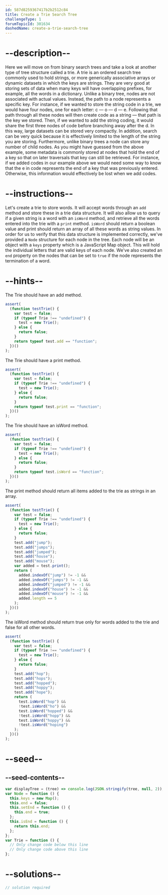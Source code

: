 ```yaml
---
id: 587d8259367417b2b2512c84
title: Create a Trie Search Tree
challengeType: 1
forumTopicId: 301634
dashedName: create-a-trie-search-tree
---
```


# --description--

Here we will move on from binary search trees and take a look at another type of tree structure called a trie. A trie is an ordered search tree commonly used to hold strings, or more generically associative arrays or dynamic datasets in which the keys are strings. They are very good at storing sets of data when many keys will have overlapping prefixes, for example, all the words in a dictionary. Unlike a binary tree, nodes are not associated with actual values. Instead, the path to a node represents a specific key. For instance, if we wanted to store the string code in a trie, we would have four nodes, one for each letter: c — o — d — e. Following that path through all these nodes will then create code as a string — that path is the key we stored. Then, if we wanted to add the string coding, it would share the first three nodes of code before branching away after the d. In this way, large datasets can be stored very compactly. In addition, search can be very quick because it is effectively limited to the length of the string you are storing. Furthermore, unlike binary trees a node can store any number of child nodes. As you might have guessed from the above example, some metadata is commonly stored at nodes that hold the end of a key so that on later traversals that key can still be retrieved. For instance, if we added codes in our example above we would need some way to know that the e in code represents the end of a key that was previously entered. Otherwise, this information would effectively be lost when we add codes.

# --instructions--

Let's create a trie to store words. It will accept words through an `add` method and store these in a trie data structure. It will also allow us to query if a given string is a word with an `isWord` method, and retrieve all the words entered into the trie with a `print` method. `isWord` should return a boolean value and print should return an array of all these words as string values. In order for us to verify that this data structure is implemented correctly, we've provided a `Node` structure for each node in the tree. Each node will be an object with a `keys` property which is a JavaScript Map object. This will hold the individual letters that are valid keys of each node. We've also created an `end` property on the nodes that can be set to `true` if the node represents the termination of a word.

# --hints--

The Trie should have an add method.

```js
assert(
  (function testTrie() {
    var test = false;
    if (typeof Trie !== "undefined") {
      test = new Trie();
    } else {
      return false;
    }
    return typeof test.add == "function";
  })()
);
```

The Trie should have a print method.

```js
assert(
  (function testTrie() {
    var test = false;
    if (typeof Trie !== "undefined") {
      test = new Trie();
    } else {
      return false;
    }
    return typeof test.print == "function";
  })()
);
```

The Trie should have an isWord method.

```js
assert(
  (function testTrie() {
    var test = false;
    if (typeof Trie !== "undefined") {
      test = new Trie();
    } else {
      return false;
    }
    return typeof test.isWord == "function";
  })()
);
```

The print method should return all items added to the trie as strings in an array.

```js
assert(
  (function testTrie() {
    var test = false;
    if (typeof Trie !== "undefined") {
      test = new Trie();
    } else {
      return false;
    }
    test.add("jump");
    test.add("jumps");
    test.add("jumped");
    test.add("house");
    test.add("mouse");
    var added = test.print();
    return (
      added.indexOf("jump") != -1 &&
      added.indexOf("jumps") != -1 &&
      added.indexOf("jumped") != -1 &&
      added.indexOf("house") != -1 &&
      added.indexOf("mouse") != -1 &&
      added.length == 5
    );
  })()
);
```

The isWord method should return true only for words added to the trie and false for all other words.

```js
assert(
  (function testTrie() {
    var test = false;
    if (typeof Trie !== "undefined") {
      test = new Trie();
    } else {
      return false;
    }
    test.add("hop");
    test.add("hops");
    test.add("hopped");
    test.add("hoppy");
    test.add("hope");
    return (
      test.isWord("hop") &&
      !test.isWord("ho") &&
      test.isWord("hopped") &&
      !test.isWord("hopp") &&
      test.isWord("hoppy") &&
      !test.isWord("hoping")
    );
  })()
);
```

# --seed--

## --seed-contents--

```js
var displayTree = (tree) => console.log(JSON.stringify(tree, null, 2));
var Node = function () {
  this.keys = new Map();
  this.end = false;
  this.setEnd = function () {
    this.end = true;
  };
  this.isEnd = function () {
    return this.end;
  };
};
var Trie = function () {
  // Only change code below this line
  // Only change code above this line
};
```

# --solutions--

```js
// solution required
```
